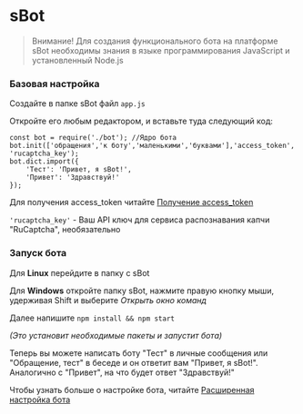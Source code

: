 # sBot

>Внимание! Для создания функционального бота на платформе sBot необходимы знания в языке программирования JavaScript и установленный Node.js

### Базовая настройка
Создайте в папке sBot файл `app.js`

Откройте его любым редактором, и вставьте туда следующий код:
```
const bot = require('./bot'); //Ядро бота
bot.init(['обращения','к боту','маленькими','буквами'],'access_token', 'rucaptcha_key');
bot.dict.import({
    'Тест': 'Привет, я sBot!',
    'Привет': 'Здравствуй!'
});
```
Для получения access_token читайте [Получение access_token](docs/getting_token.md)

`'rucaptcha_key'` - Ваш API ключ для сервиса распознавания капчи "RuCaptcha", необязательно

### Запуск бота
Для **Linux** перейдите в папку с sBot

Для **Windows** откройте папку sBot, нажмите правую кнопку мыши, удерживая Shift и выберите *Открыть окно команд*

Далее напишите `npm install && npm start`

*(Это установит необходимые пакеты и запустит бота)*

Теперь вы можете написать боту "Тест" в личные сообщения или "Обращение, тест" в беседе и он ответит вам "Привет, я sBot!". Аналогично с "Привет", на что будет ответ "Здравствуй!"

Чтобы узнать больше о настройке бота, читайте [Расширенная настройка бота](docs/advanced_setting.md)
